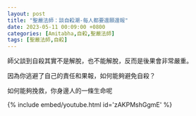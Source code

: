 ```yaml
---
layout: post
title: "聖嚴法師：談自殺潮-每人都要還願還報"
date: 2023-05-11 00:09:00 +0800
categories: [Amitabha,自殺,聖嚴法師]
tags: [聖嚴法師,自殺]
---       
```


師父談到自殺其實不是解脫，也不能解脫，反而是後果會非常嚴重。        

因為你逃避了自己的責任和果報，如何能夠避免自殺？        

如何能夠挽救，你身邊人的一條生命呢      

{% include embed/youtube.html id='zAKPMshGgmE' %}
